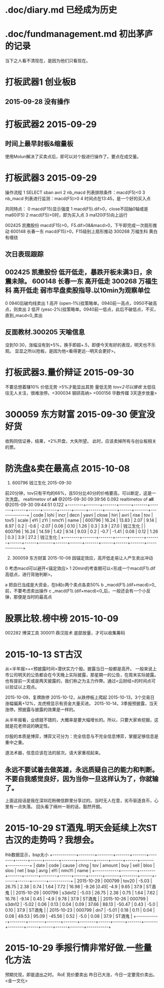 # .doc/diary.md           已经成为历史
# .doc/fundmanagement.md  初出茅庐的记录 

当下之人看不清现在，是因为他们只看现在。

# 打板武器1 创业板B

  2015-09-28 没有操作
---------------------------------------------------------------------------

# 打板武器2 2015-09-29

  时间上最早封板&缩量板
---------------------------------------------------------------------------
  使用Molun解决了买卖点后，即可以对个股进行操作了。要点在成交量。

# 打板武器3 2015-09-29

  操作流程
  1 SELECT sban avri
  2 nb_macd 列表排除条件：macd(F5)<0
  3 nb_macd 列表进行监测：macd(F5)>0
  4 时间点在13:45，是一个好的买入点

  共同特点：
  0 macd(F15)显示强度
  1 macd(F5).dif>0，close不回抽0轴或是ma60(F5)
  2 macd(F5)>0时，即为买入点
  3 ma120(F5)向上运行

  002425	凯撒股份  macd(F15)>0，F5.dif>0&&macd>0，下午即完成一次扇形推动
  600148	长春一东  macd(F15)>0，F15级别上扇形推动
  300268	万福生科  黄白有缠绕

  次日表现跟踪
---------------------------------------------------------------------------
  002425	凯撒股份  低开低走，暴跌开板未满3日，余震未除。
  600148	长春一东  高开低走
  300268	万福生科  高开低走
  弱市早盘卖股指导.以10min为观察单位
---------------------------------------------------------------------------
  0 0940后破均线卖出
  1 高开 (open-1%)挂策略单。0940前一高点，0950不破高点，则卖出
  2 低开 (yesc-2%)挂策略单。0940前一低点，此后不破低点，不买，直到_macd<0_卖出


  反面教材.300205	天喻信息
---------------------------------------------------------------------------
  没到10:30，涨幅没有到+5%，换手即超+.5，即便今天有好的表现，明天也不乐观。
  显显之所以抢板，是因为他<看得更远--明天会更好>。

# 打板武器3.量价辩证 2015-09-30

  不要总想着赚10%
  价低无势 >5%才能显出其势
  量低无势 _tov<2可以接收_ 太低往往无人关注，很难涨停。<300034	钢研高纳> 
  <000156	华数传媒 3天逐步放量>

# 300059	东方财富 2015-09-30 便宜没好货

  收购同信证券，结果，+2%开盘，大失所望。
  此时，应该卖掉所有与创业板相关的票。

# 防洗盘&卖在最高点 2015-10-08

1. 600796	钱江生化 2015-09-30

前20分钟，tov只有平均的66%，且50分比40分的价格要高，可以断定，这是一次洗盘。
realtimetov of __all__ @2015-09-30 09:39:56 0.092
realtimetov of __all__ @2015-09-30 09:44:51 0.122
+--------+-------+-------+------+-------+-------+------+------+-------+------+------+-------+------+------+-------+--------------+
| code   | lohi  | incr  | decn | yavri | close | hiri | avri | rise  | tov  | tov5 | scale | eYi  | zYi  | nmcYi | name         |
| 600796 | 16.24 | 13.83 | 2.07 |  9.14 |  8.97 |  0.2 | -0.6 | -2.07 | 0.06 | 0.10 |  1.26 |  0.3 |  3.9 |  27.0 | 钱江生化     |
| 600796 | 16.24 | 14.59 | 1.42 |  9.14 |  9.03 |  0.2 | -0.7 | -1.41 | 0.08 | 0.12 |  1.26 |  0.3 |  3.9 |  27.2 | 钱江生化     |
+--------+-------+-------+------+-------+-------+------+------+-------+------+------+-------+------+------+-------+--------------+

2. 300059	东方财富 2015-10-08 因锚定效应，高开低走易让人产生卖出冲动

0 考虑macd可以避开<锚定效应>
1 20min的考查期可以<形成一个macd(F1).dif高低点，进行背驰判断>。

a 把自已当成是大资金，在b和c两个卖点各卖50%
b _macd(F1).(dif+macd)>0_前，不要考虑卖出操作
c _macd(F1).(dif+macd)<0_后，一般还会有一个小反弹，那便是当时的最高点

# 股票比较.榜中榜 2015-10-09

002282	博深工具
300011	鼎汉技术
底部放量，才可以收集筹码

# 2015-10-13 ST古汉

从<半年报>+<预披露时间>潜伏实力个股。披露当日一般都是高开。
一般来说上市公司明天的公告都会在今天晚上实际披露，那星期一的公告，在周末实际披露。
也有提前一天或是两天披露的，我们称之为主力作弊。通过<云财经>的时间点可以验证以上观点。

2015-10-09，复牌跌停
2015-10-12，从跌停板上爬起
2015-10-13，3个交易日涨幅偏离+12%，龙虎榜显示有资金大量买进。
2015-10-14，3季报预披露，当天涨停。预披露与披露的效果是一样的。

从半年报看，业绩就不错的，大概率是要大幅增长的。所以，只要大家肯挖掘，这就是花老师说的确定性。

炒股的本质是博弈，博弈又可分为：完全信息与不完全信息博弈，掌握足够信息是重中之重。

道法术器，信息应该在法的层次。请大家重视起来。

永远不要试着去做英雄，永远质疑自己的能力和判断。不要自我感觉良好，因为当你一旦这样认为了，你就输了。
-------------
上面这段话是我在深圳花粉微信群里分享过的。当时无人在意，劣币驱逐良币，心里有一点失落。
回头看了绵州一哥的话，豁然开朗。

# 2015-10-29 ST酒鬼.明天会延续上次ST古汉的走势吗？我想会。
lhb数据显示，bsp太小
+------------+--------+--------+-------+-------+--------+------+------+-------+-------+--------+------+------+------+-------+-----------+
| date       | code   | cause  | chng  | tov   | amount | buy  | sell | bloo  | sloo  | net    | bsp  | avrg | eYi  | nmcYi | name      |
+------------+--------+--------+-------+-------+--------+------+------+-------+-------+--------+------+------+------+-------+-----------+
| 2015-10-29 | 000799 | tov20  | -5.03 | 26.75 |   2.38 | 0.74 | 1.64 |  7.72 | 16.98 |  -9.26 |_0.45_| -4.9 | 9.65 |  37.9 |  ST酒鬼   |
| 2015-10-29 | 000799 | s3dn12 | -5.03 | 26.75 |   2.38 | 0.75 | 1.64 |  7.62 | 16.76 |  -9.14 | 0.45 | -4.9 | 9.78 |  37.9 |  ST酒鬼   |
| 2015-10-26 | 000799 | s3dn12 | -5.02 |  0.06 |   0.13 | 0.04 | 0.09 | 37.66 | 88.13 | -50.47 | 0.43 | -5.0 | 0.10 |  37.9 |  ST酒鬼   |
| 2015-10-23 | 000799 | dn7    | -5.01 |  0.18 |   0.11 | 0.04 | 0.08 | 49.53 | 95.09 | -45.56 | 0.52 | -5.0 | 0.08 |  37.9 |  ST酒鬼   |
+------------+--------+--------+-------+-------+--------+------+------+-------+-------+--------+------+------+------+-------+-----------+

# 2015-10-29 季报行情非常好做.一些量化方法

预期兑现，即是退出之时。
RoE
竞价要卖出
昨日已大涨，今日一定要竞价卖出。<金一文化>

